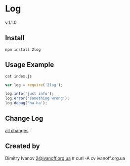 # Log

v.1.1.0

## Install

`npm install 2log`


## Usage Example

`cat index.js`

```javascript
var log = require('2log');

log.info('just info');
log.error('something wrong');
log.debug('ha-ha');
```

## Change Log
[all changes](CHANGELOG.md)

## Created by

Dimitry Ivanov <2@ivanoff.org.ua> # curl -A cv ivanoff.org.ua
